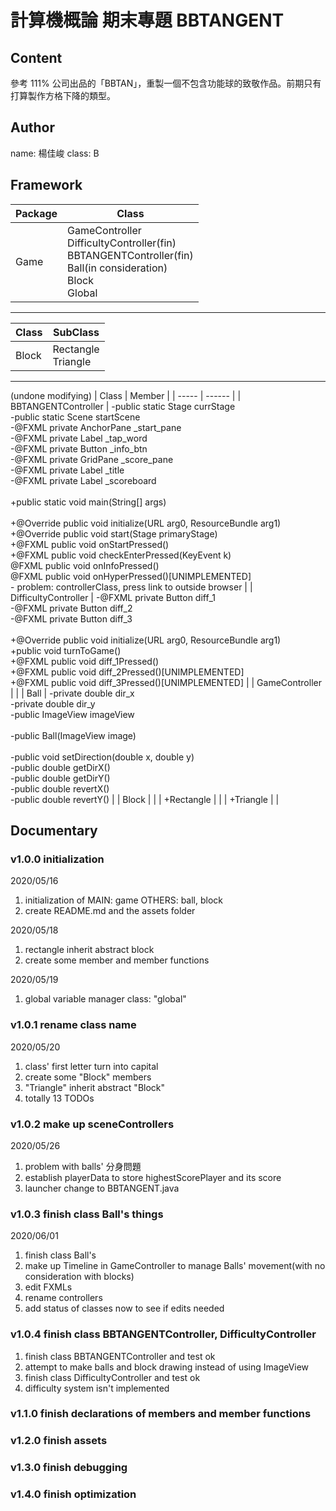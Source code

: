 # 計算機概論 期末專題 BBTANGENT

## Content

參考 111% 公司出品的「BBTAN」，重製一個不包含功能球的致敬作品。前期只有打算製作方格下降的類型。

## Author

name: 楊佳峻
class: B

## Framework

| Package | Class |
| ------- | ------------------------------- |
| Game | GameController<br/>DifficultyController(fin)<br/>BBTANGENTController(fin)<br/>Ball(in consideration)<br/>Block<br/>Global |
---
| Class | SubClass |
| ----- | ---------------------- |
| Block | Rectangle<br/>Triangle |
---
(undone modifying)
| Class | Member |
| ----- | ------ |
| BBTANGENTController | -public static Stage currStage<br/>-public static Scene startScene<br/>-@FXML private AnchorPane _start_pane<br/>-@FXML private Label _tap_word<br/>-@FXML private Button _info_btn<br/>-@FXML private GridPane _score_pane<br/>-@FXML private Label _title<br/>-@FXML private Label _scoreboard<br/><br/>+public static void main(String[] args)<br/><br/>+@Override public void initialize(URL arg0, ResourceBundle arg1)<br/>+@Override public void start(Stage primaryStage)<br/>+@FXML public void onStartPressed()<br/>+@FXML public void checkEnterPressed(KeyEvent k)<br/>@FXML public void onInfoPressed()<br/>@FXML public void onHyperPressed()[UNIMPLEMENTED]<br/> - problem: controllerClass, press link to outside browser |
| DifficultyController | -@FXML private Button diff_1<br/>-@FXML private Button diff_2<br/>-@FXML private Button diff_3<br/><br/>+@Override public void initialize(URL arg0, ResourceBundle arg1)<br/>+public void turnToGame()<br/>+@FXML public void diff_1Pressed()<br/>+@FXML public void diff_2Pressed()[UNIMPLEMENTED]<br/>+@FXML public void diff_3Pressed()[UNIMPLEMENTED] |
| GameController |  |
| Ball | -private double dir_x<br/>-private double dir_y<br/>-public ImageView imageView<br/><br/>-public Ball(ImageView image)<br/><br/>-public void setDirection(double x, double y)<br/>-public double getDirX()<br/>-public double getDirY()<br/>-public double revertX()<br/>-public double revertY() |
| Block |  |
| +Rectangle |  |
| +Triangle |  |

## Documentary

### v1.0.0  initialization

2020/05/16

1. initialization of MAIN: game OTHERS: ball, block
2. create README.md and the assets folder

2020/05/18

1. rectangle inherit abstract block
2. create some member and member functions

2020/05/19

1. global variable manager class: "global"

### v1.0.1 rename class name

2020/05/20

1. class' first letter turn into capital
2. create some "Block" members
3. "Triangle" inherit abstract "Block"
4. totally 13 TODOs

### v1.0.2 make up sceneControllers

2020/05/26

1. problem with balls' 分身問題
2. establish playerData to store highestScorePlayer and its score
3. launcher change to BBTANGENT.java

### v1.0.3 finish class Ball's things

2020/06/01

1. finish class Ball's
2. make up Timeline in GameController to manage Balls' movement(with no consideration with blocks)
3. edit FXMLs
4. rename controllers
5. add status of classes now to see if edits needed

### v1.0.4 finish class BBTANGENTController, DifficultyController

1. finish class BBTANGENTController and test ok
2. attempt to make balls and block drawing instead of using ImageView
3. finish class DifficultyController and test ok
4. difficulty system isn't implemented

### v1.1.0 finish declarations of members and member functions

### v1.2.0 finish assets

### v1.3.0 finish debugging

### v1.4.0 finish optimization
